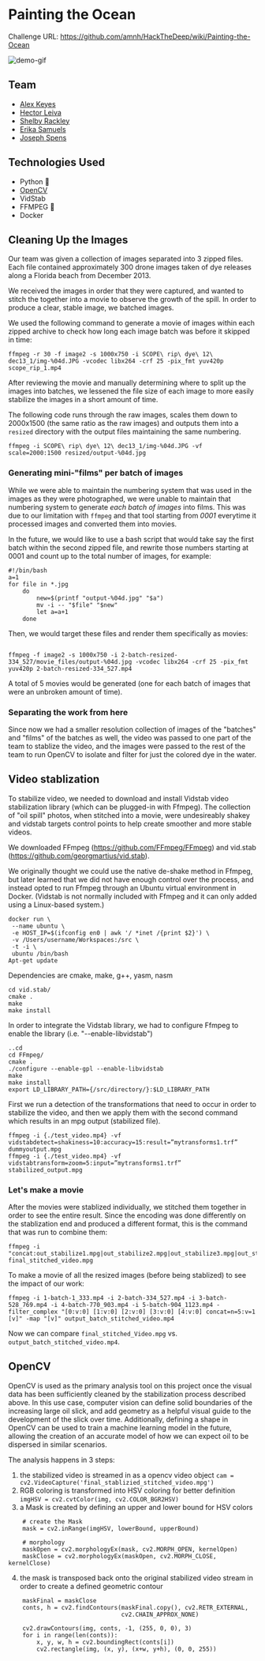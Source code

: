 # Painting the Ocean
Challenge URL: https://github.com/amnh/HackTheDeep/wiki/Painting-the-Ocean

![demo-gif](demo.gif)

## Team
- [Alex Keyes](https://github.com/Alex-Keyes)
- [Hector Leiva](https://github.com/hectorleiva)
- [Shelby Rackley](https://github.com/srackley)
- [Erika Samuels](https://github.com/e-r-i-k-a)
- [Joseph Spens](https://github.com/josephspens)

## Technologies Used
- Python 🐍
- [OpenCV](https://opencv.org/)
- VidStab
- FFMPEG 🎥
- Docker

## Cleaning Up the Images
Our team was given a collection of images separated into 3 zipped files. Each file contained approximately 300 drone images taken of dye releases along a Florida beach from December 2013.

We received the images in order that they were captured, and wanted to stitch the together into a movie to observe the growth of the spill.  In order to produce a clear, stable image, we batched images.

We used the following command to generate a movie of images within each zipped archive to check how long each image batch was before it skipped in time:

```
ffmpeg -r 30 -f image2 -s 1000x750 -i SCOPE\ rip\ dye\ 12\ dec13_1/img-%04d.JPG -vcodec libx264 -crf 25 -pix_fmt yuv420p scope_rip_1.mp4
```

After reviewing the movie and manually determining where to split up the images into batches, we lessened the file size of each image to more easily stabilize the images in a short amount of time.

The following code runs through the raw images, scales them down to 2000x1500 (the same ratio as the raw images) and outputs them into a `resized` directory with the output files maintaining the same numbering.

```
ffmpeg -i SCOPE\ rip\ dye\ 12\ dec13_1/img-%04d.JPG -vf scale=2000:1500 resized/output-%04d.jpg
```

### Generating mini-"films" per batch of images
While we were able to maintain the numbering system that was used in the images as they were photographed, we were unable to maintain that numbering system to generate _each batch of images_ into films. This was due to our limitation with `ffmpeg` and that tool starting from *0001* everytime it processed images and converted them into movies.

In the future, we would like to use a bash script that would take say the first batch within the second zipped file, and rewrite those numbers starting at 0001 and count up to the total number of images, for example:

```
#!/bin/bash
a=1
for file in *.jpg
    do
        new=$(printf "output-%04d.jpg" "$a")
        mv -i -- "$file" "$new"
        let a=a+1
    done
```

Then, we would target these files and render them specifically as movies:
```

ffmpeg -f image2 -s 1000x750 -i 2-batch-resized-334_527/movie_files/output-%04d.jpg -vcodec libx264 -crf 25 -pix_fmt yuv420p 2-batch-resized-334_527.mp4
```

A total of 5 movies would be generated (one for each batch of images that were an unbroken amount of time).

### Separating the work from here
Since now we had a smaller resolution collection of images of the "batches" and "films" of the batches as well, the video was passed to one part of the team to stablize the video, and the images were passed to the rest of the team to run OpenCV to isolate and filter for just the colored dye in the water.

## Video stablization
To stabilize video, we needed to download and install Vidstab video stabilization library (which can be plugged-in with Ffmpeg).  The collection of "oil spill" photos, when stitched into a movie, were undesireably shakey and vidstab targets control points to help create smoother and more stable videos.

We downloaded FFmpeg (https://github.com/FFmpeg/FFmpeg) and vid.stab (https://github.com/georgmartius/vid.stab).

We originally thought we could use the native de-shake method in Ffmpeg, but later learned that we did not have enough control over the process, and instead opted to run Ffmpeg through an Ubuntu virtual environment in Docker.  (Vidstab is not normally included with Ffmpeg and it can only added using a Linux-based system.)

```
docker run \
 --name ubuntu \
 -e HOST_IP=$(ifconfig en0 | awk '/ *inet /{print $2}') \
 -v /Users/username/Workspaces:/src \
 -t -i \
 ubuntu /bin/bash
Apt-get update
```
Dependencies are cmake, make, g++, yasm, nasm
```
cd vid.stab/
cmake .
make
make install
```

In order to integrate the Vidstab library, we had to configure Ffmpeg to enable the library (i.e. "--enable-libvidstab")

```
..cd
cd FFmpeg/
cmake .
./configure --enable-gpl --enable-libvidstab
make
make install
export LD_LIBRARY_PATH={/src/directory/}:$LD_LIBRARY_PATH
```

First we run a detection of the transformations that need to occur in order to stabilize the video, and then we apply them with the second command which results in an mpg output (stabilized file).

```
ffmpeg -i {./test_video.mp4} -vf vidstabdetect=shakiness=10:accuracy=15:result=”mytransforms1.trf” dummyoutput.mpg
ffmpeg -i {./test_video.mp4} -vf vidstabtransform=zoom=5:input=”mytransforms1.trf” stabilized_output.mpg
```

### Let's make a movie
After the movies were stablized individually, we stitched them together in order to see the entire result. Since the encoding was done differently on the stablization end and produced a different format, this is the command that was run to combine them:

```
ffmpeg -i "concat:out_stabilize1.mpg|out_stabilize2.mpg|out_stabilize3.mpg|out_stabilize4.mpg|out_stabilize5.mpg" final_stitched_video.mpg
```

To make a movie of all the resized images (before being stablized) to see the impact of our work:
```
ffmpeg -i 1-batch-1_333.mp4 -i 2-batch-334_527.mp4 -i 3-batch-528_769.mp4 -i 4-batch-770_903.mp4 -i 5-batch-904_1123.mp4 -filter_complex "[0:v:0] [1:v:0] [2:v:0] [3:v:0] [4:v:0] concat=n=5:v=1 [v]" -map "[v]" output_batch_stitched_video.mp4
```

Now we can compare `final_stitched_Video.mpg` vs. `output_batch_stitched_video.mp4`.

## OpenCV
OpenCV is used as the primary analysis tool on this project once the visual data has been sufficiently cleaned by the stabilization process described above. 
In this use case, computer vision can define solid boundaries of the increasing large oil slick, and add geometry as a helpful visual guide to
the development of the slick over time.  Additionally, defining a shape in OpenCV can be used to train a machine learning model in the future, 
allowing the creation of an accurate model of how we can expect oil to be dispersed in similar scenarios.

The analysis happens in 3 steps:
1. the stabilized video is streamed in as a opencv video object
`cam = cv2.VideoCapture('final_stablizied_stitched_video.mpg')`
2. RGB coloring is transformed into HSV coloring for better definition
`imgHSV = cv2.cvtColor(img, cv2.COLOR_BGR2HSV)`
3. a Mask is created by defining an upper and lower bound for HSV colors 
```
    # create the Mask
    mask = cv2.inRange(imgHSV, lowerBound, upperBound)

    # morphology
    maskOpen = cv2.morphologyEx(mask, cv2.MORPH_OPEN, kernelOpen)
    maskClose = cv2.morphologyEx(maskOpen, cv2.MORPH_CLOSE, kernelClose)
```
4. the mask is transposed back onto the original stabilized video stream in order to create a defined geometric contour
```
    maskFinal = maskClose
    conts, h = cv2.findContours(maskFinal.copy(), cv2.RETR_EXTERNAL,
                                cv2.CHAIN_APPROX_NONE)

    cv2.drawContours(img, conts, -1, (255, 0, 0), 3)
    for i in range(len(conts)):
        x, y, w, h = cv2.boundingRect(conts[i])
        cv2.rectangle(img, (x, y), (x+w, y+h), (0, 0, 255))
```
